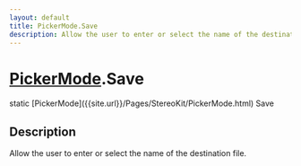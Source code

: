 ```yaml
---
layout: default
title: PickerMode.Save
description: Allow the user to enter or select the name of the destination file.
---
```

# [PickerMode]({{site.url}}/Pages/StereoKit/PickerMode.html).Save

<div class='signature' markdown='1'>
static [PickerMode]({{site.url}}/Pages/StereoKit/PickerMode.html) Save
</div>

## Description
Allow the user to enter or select the name of the
destination file.

